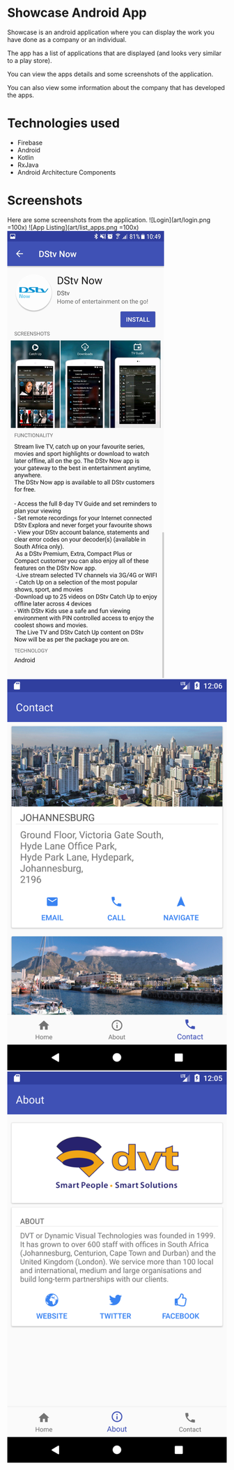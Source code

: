 # Showcase Android App

Showcase is an android application where you can display the work you have done as a company or an individual.

The app has a list of applications that are displayed (and looks very similar to a play store).

You can view the apps details and some screenshots of the application.

You can also view some information about the company that has developed the apps.

# Technologies used
- Firebase
- Android
- Kotlin
- RxJava
- Android Architecture Components

# Screenshots

Here are some screenshots from the application. 
![Login](art/login.png =100x)
![App Listing](art/list_apps.png =100x)
![App Detail](art/app_detail.jpg)
![Contact Us](art/contact_us_offices.png)
![About Us](art/about_company.png)



